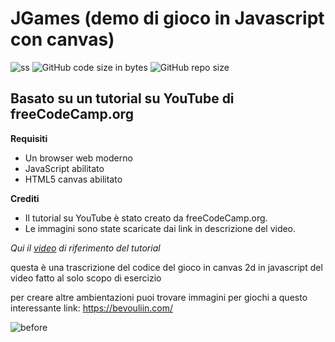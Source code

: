 # JGames (demo di gioco in Javascript con canvas)

![ss](https://img.shields.io/badge/javascript-Game_learn-blue) ![GitHub code size in bytes](https://img.shields.io/github/languages/code-size/Walt7/JGames) ![GitHub repo size](https://img.shields.io/github/repo-size/Walt7/JGames)





## Basato su un tutorial su YouTube di freeCodeCamp.org

**Requisiti**
- Un browser web moderno
- JavaScript abilitato
- HTML5 canvas abilitato

**Crediti**
- Il tutorial su YouTube è stato creato da freeCodeCamp.org.
- Le immagini sono state scaricate dai link in descrizione del video.

 *Qui il [video](https://www.youtube.com/watch?v=GFO_txvwK_c&t=9647s) di riferimento del tutorial*

questa è una trascrizione del codice 
del gioco in canvas 2d in javascript del video
fatto al solo scopo di esercizio


per creare altre ambientazioni puoi trovare immagini per giochi a questo interessante link: https://bevouliin.com/


![before](https://i.imgur.com/Y1KuKCL.png)
